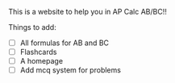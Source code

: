 This is a website to help you in AP Calc AB/BC!!

Things to add:
- [ ] All formulas for AB and BC
- [ ] Flashcards
- [ ] A homepage
- [ ] Add mcq system for problems
